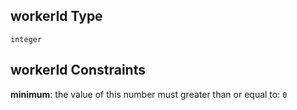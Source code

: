 ## workerId Type

`integer`

## workerId Constraints

**minimum**: the value of this number must greater than or equal to: `0`
